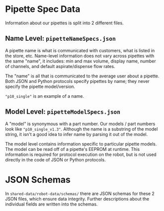 # Pipette Spec Data

Information about our pipettes is split into 2 different files.

## Name Level: `pipetteNameSpecs.json`

A pipette name is what is communicated with customers, what is listed in the store, etc. Name-level information does not vary across pipettes with the same "name", it includes: min and max volume, display name, number of channels, and default aspirate/dispense flow rates.

The "name" is all that is communicated to the average user about a pipette. Both JSON and Python protocols specify pipettes by name; they never specify the pipette model/version.

`"p10_single"` is an example of a name.

## Model Level: `pipetteModelSpecs.json`

A "model" is synonymous with a part number. Our models / part numbers look like `"p10_single_v1.3"`. Although the name is a substring of the model string, it isn't a good idea to infer name by parsing it out of the model.

The model level contains information specific to particular pipette models. The model can be read off of a pipette's EEPROM at runtime. This information is required for protocol execution on the robot, but is not used directly in the code of JSON or Python protocols.

# JSON Schemas

In `shared-data/robot-data/schemas/` there are JSON schemas for these 2 JSON files, which ensure data integrity. Further descriptions about the individual fields are written into the schemas.
